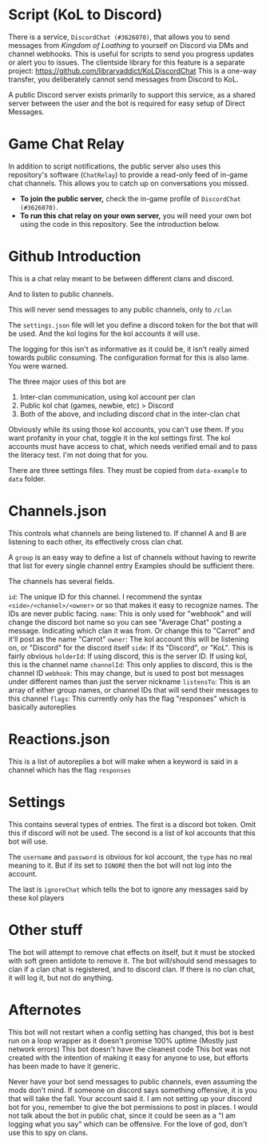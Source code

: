 # Script (KoL to Discord)

There is a service, `DiscordChat (#3626070)`, that allows you to send messages from *Kingdom of Loathing* to yourself on Discord via DMs and channel webhooks. This is useful for scripts to send you progress updates or alert you to issues. The clientside library for this feature is a separate project: <https://github.com/libraryaddict/KoLDiscordChat>
This is a one-way transfer, you deliberately cannot send messages from Discord to KoL.

A public Discord server exists primarily to support this service, as a shared server between the user and the bot is required for easy setup of Direct Messages.

# Game Chat Relay

In addition to script notifications, the public server also uses this repository's software (`ChatRelay`) to provide a read-only feed of in-game chat channels. This allows you to catch up on conversations you missed.

*   **To join the public server,** check the in-game profile of `DiscordChat (#3626070)`.
*   **To run this chat relay on your own server,** you will need your own bot using the code in this repository. See the introduction below.

# Github Introduction

This is a chat relay meant to be between different clans and discord.

And to listen to public channels.

This will never send messages to any public channels, only to `/clan`

The `settings.json` file will let you define a discord token for the bot that will be used.
And the kol logins for the kol accounts it will use.

The logging for this isn't as informative as it could be, it isn't really aimed towards public consuming.
The configuration format for this is also lame. You were warned.

The three major uses of this bot are

1.  Inter-clan communication, using kol account per clan
2.  Public kol chat (games, newbie, etc) > Discord
3.  Both of the above, and including discord chat in the inter-clan chat

Obviously while its using those kol accounts, you can't use them.
If you want profanity in your chat, toggle it in the kol settings first.
The kol accounts must have access to chat, which needs verified email and to pass the literacy test. I'm not doing that for you.

There are three settings files. They must be copied from `data-example` to `data` folder.

# Channels.json

This controls what channels are being listened to.
If channel A and B are listening to each other, its effectively cross clan chat.

A `group` is an easy way to define a list of channels without having to rewrite that list for every single channel entry
Examples should be sufficient there.

The channels has several fields.

`id`: The unique ID for this channel. I recommend the syntax `<side>/<channel>/<owner>` or so that makes it easy to recognize names. The IDs are never public facing.
`name`: This is only used for "webhook" and will change the discord bot name so you can see "Average Chat" posting a message. Indicating which clan it was from. Or change this to "Carrot" and it'll post as the name "Carrot"
`owner`: The kol account this will be listening on, or "Discord" for the discord itself
`side`: If its "Discord", or "KoL". This is fairly obvious
`holderId`: If using discord, this is the server ID. If using kol, this is the channel name
`channelId`: This only applies to discord, this is the channel ID
`webhook`: This may change, but is used to post bot messages under different names than just the server nickname
`listensTo`: This is an array of either group names, or channel IDs that will send their messages to this channel
`flags`: This currently only has the flag "responses" which is basically autoreplies

# Reactions.json

This is a list of autoreplies a bot will make when a keyword is said in a channel which has the flag `responses`

# Settings

This contains several types of entries.
The first is a discord bot token. Omit this if discord will not be used.
The second is a list of kol accounts that this bot will use.

The `username` and `password` is obvious for kol account, the `type` has no real meaning to it. But if its set to `IGNORE` then the bot will not log into the account.

The last is `ignoreChat` which tells the bot to ignore any messages said by these kol players

# Other stuff

The bot will attempt to remove chat effects on itself, but it must be stocked with soft green antidote to remove it. The bot will/should send messages to clan if a clan chat is registered, and to discord clan. If there is no clan chat, it will log it, but not do anything.

# Afternotes

This bot will not restart when a config setting has changed, this bot is best run on a loop wrapper as it doesn't promise 100% uptime (Mostly just network errors)
This bot doesn't have the cleanest code
This bot was not created with the intention of making it easy for anyone to use, but efforts has been made to have it generic.

Never have your bot send messages to public channels, even assuming the mods don't mind. If someone on discord says something offensive, it is you that will take the fall. Your account said it.
I am not setting up your discord bot for you, remember to give the bot permissions to post in places.
I would not talk about the bot in public chat, since it could be seen as a "I am logging what you say" which can be offensive.
For the love of god, don't use this to spy on clans.
